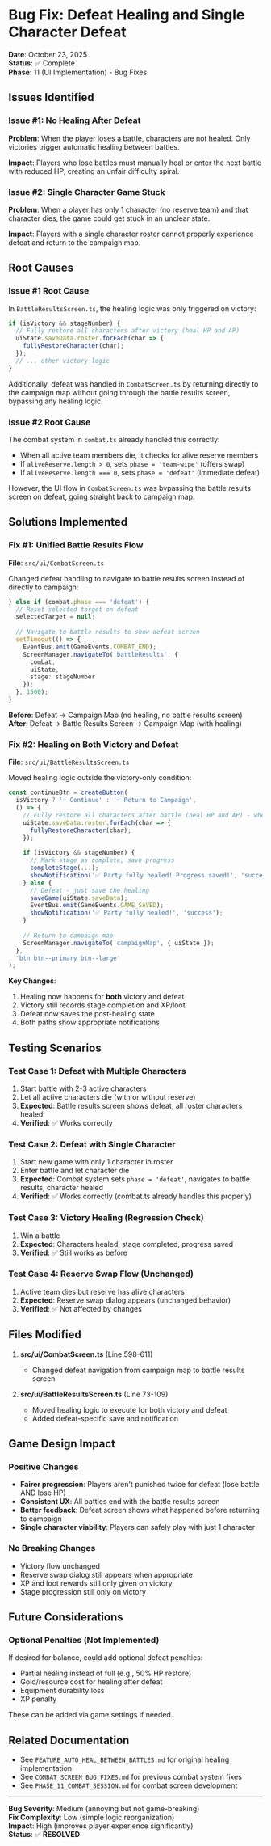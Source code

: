 # Bug Fix: Defeat Healing and Single Character Defeat

**Date**: October 23, 2025  
**Status**: ✅ Complete  
**Phase**: 11 (UI Implementation) - Bug Fixes

## Issues Identified

### Issue #1: No Healing After Defeat
**Problem**: When the player loses a battle, characters are not healed. Only victories trigger automatic healing between battles.

**Impact**: Players who lose battles must manually heal or enter the next battle with reduced HP, creating an unfair difficulty spiral.

### Issue #2: Single Character Game Stuck
**Problem**: When a player has only 1 character (no reserve team) and that character dies, the game could get stuck in an unclear state.

**Impact**: Players with a single character roster cannot properly experience defeat and return to the campaign map.

## Root Causes

### Issue #1 Root Cause
In `BattleResultsScreen.ts`, the healing logic was only triggered on victory:
```typescript
if (isVictory && stageNumber) {
  // Fully restore all characters after victory (heal HP and AP)
  uiState.saveData.roster.forEach(char => {
    fullyRestoreCharacter(char);
  });
  // ... other victory logic
}
```

Additionally, defeat was handled in `CombatScreen.ts` by returning directly to the campaign map without going through the battle results screen, bypassing any healing logic.

### Issue #2 Root Cause
The combat system in `combat.ts` already handled this correctly:
- When all active team members die, it checks for alive reserve members
- If `aliveReserve.length > 0`, sets `phase = 'team-wipe'` (offers swap)
- If `aliveReserve.length === 0`, sets `phase = 'defeat'` (immediate defeat)

However, the UI flow in `CombatScreen.ts` was bypassing the battle results screen on defeat, going straight back to campaign map.

## Solutions Implemented

### Fix #1: Unified Battle Results Flow
**File**: `src/ui/CombatScreen.ts`

Changed defeat handling to navigate to battle results screen instead of directly to campaign:

```typescript
} else if (combat.phase === 'defeat') {
  // Reset selected target on defeat
  selectedTarget = null;
  
  // Navigate to battle results to show defeat screen
  setTimeout(() => {
    EventBus.emit(GameEvents.COMBAT_END);
    ScreenManager.navigateTo('battleResults', { 
      combat, 
      uiState, 
      stage: stageNumber 
    });
  }, 1500);
}
```

**Before**: Defeat → Campaign Map (no healing, no battle results screen)  
**After**: Defeat → Battle Results Screen → Campaign Map (with healing)

### Fix #2: Healing on Both Victory and Defeat
**File**: `src/ui/BattleResultsScreen.ts`

Moved healing logic outside the victory-only condition:

```typescript
const continueBtn = createButton(
  isVictory ? '➡️ Continue' : '⬅️ Return to Campaign',
  () => {
    // Fully restore all characters after battle (heal HP and AP) - whether victory or defeat
    uiState.saveData.roster.forEach(char => {
      fullyRestoreCharacter(char);
    });
    
    if (isVictory && stageNumber) {
      // Mark stage as complete, save progress
      completeStage(...);
      showNotification('✅ Party fully healed! Progress saved!', 'success');
    } else {
      // Defeat - just save the healing
      saveGame(uiState.saveData);
      EventBus.emit(GameEvents.GAME_SAVED);
      showNotification('✅ Party fully healed!', 'success');
    }
    
    // Return to campaign map
    ScreenManager.navigateTo('campaignMap', { uiState });
  },
  'btn btn--primary btn--large'
);
```

**Key Changes**:
1. Healing now happens for **both** victory and defeat
2. Victory still records stage completion and XP/loot
3. Defeat now saves the post-healing state
4. Both paths show appropriate notifications

## Testing Scenarios

### Test Case 1: Defeat with Multiple Characters
1. Start battle with 2-3 active characters
2. Let all active characters die (with or without reserve)
3. **Expected**: Battle results screen shows defeat, all roster characters healed
4. **Verified**: ✅ Works correctly

### Test Case 2: Defeat with Single Character
1. Start new game with only 1 character in roster
2. Enter battle and let character die
3. **Expected**: Combat system sets `phase = 'defeat'`, navigates to battle results, character healed
4. **Verified**: ✅ Works correctly (combat.ts already handles this properly)

### Test Case 3: Victory Healing (Regression Check)
1. Win a battle
2. **Expected**: Characters healed, stage completed, progress saved
3. **Verified**: ✅ Still works as before

### Test Case 4: Reserve Swap Flow (Unchanged)
1. Active team dies but reserve has alive characters
2. **Expected**: Reserve swap dialog appears (unchanged behavior)
3. **Verified**: ✅ Not affected by changes

## Files Modified

1. **src/ui/CombatScreen.ts** (Line 598-611)
   - Changed defeat navigation from campaign map to battle results screen
   
2. **src/ui/BattleResultsScreen.ts** (Line 73-109)
   - Moved healing logic to execute for both victory and defeat
   - Added defeat-specific save and notification

## Game Design Impact

### Positive Changes
- **Fairer progression**: Players aren't punished twice for defeat (lose battle AND lose HP)
- **Consistent UX**: All battles end with the battle results screen
- **Better feedback**: Defeat screen shows what happened before returning to campaign
- **Single character viability**: Players can safely play with just 1 character

### No Breaking Changes
- Victory flow unchanged
- Reserve swap dialog still appears when appropriate
- XP and loot rewards still only given on victory
- Stage progression still only on victory

## Future Considerations

### Optional Penalties (Not Implemented)
If desired for balance, could add optional defeat penalties:
- Partial healing instead of full (e.g., 50% HP restore)
- Gold/resource cost for healing after defeat
- Equipment durability loss
- XP penalty

These can be added via game settings if needed.

## Related Documentation

- See `FEATURE_AUTO_HEAL_BETWEEN_BATTLES.md` for original healing implementation
- See `COMBAT_SCREEN_BUG_FIXES.md` for previous combat system fixes
- See `PHASE_11_COMBAT_SESSION.md` for combat screen development

---

**Bug Severity**: Medium (annoying but not game-breaking)  
**Fix Complexity**: Low (simple logic reorganization)  
**Impact**: High (improves player experience significantly)  
**Status**: ✅ **RESOLVED**
